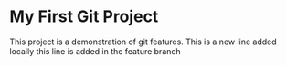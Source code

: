 # My First Git Project 
 This project is a demonstration of git features.
This is a new line added locally 
this line is added in the feature branch 
